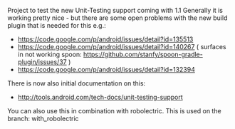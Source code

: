Project to test the new Unit-Testing support coming with 1.1
Generally it is working pretty nice - but there are some open problems with the new build plugin that is needed for this e.g.:

 * https://code.google.com/p/android/issues/detail?id=135513
 * https://code.google.com/p/android/issues/detail?id=140267 ( surfaces in not working spoon: https://github.com/stanfy/spoon-gradle-plugin/issues/37 )
 * https://code.google.com/p/android/issues/detail?id=132394


There is now also initial documentation on this:
 * http://tools.android.com/tech-docs/unit-testing-support

You can also use this in combination with robolectric. This is used on the branch: with_robolectric
